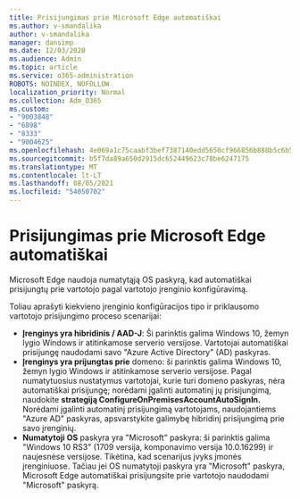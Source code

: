 ```yaml
---
title: Prisijungimas prie Microsoft Edge automatiškai
ms.author: v-smandalika
author: v-smandalika
manager: dansimp
ms.date: 12/03/2020
ms.audience: Admin
ms.topic: article
ms.service: o365-administration
ROBOTS: NOINDEX, NOFOLLOW
localization_priority: Normal
ms.collection: Adm_O365
ms.custom:
- "9003848"
- "6898"
- "8333"
- "9004625"
ms.openlocfilehash: 4e069a1c75caabf3bef7387140edd5650cf966856b888b5c6b5618a603986d6d
ms.sourcegitcommit: b5f7da89a650d2915dc652449623c78be6247175
ms.translationtype: MT
ms.contentlocale: lt-LT
ms.lasthandoff: 08/05/2021
ms.locfileid: "54050702"
---
```

# <a name="sign-in-to-microsoft-edge-automatically"></a>Prisijungimas prie Microsoft Edge automatiškai

Microsoft Edge naudoja numatytąją OS paskyrą, kad automatiškai prisijungtų prie vartotojo pagal vartotojo įrenginio konfigūravimą. 

Toliau aprašyti kiekvieno įrenginio konfigūracijos tipo ir priklausomo vartotojo prisijungimo proceso scenarijai:

- **Įrenginys yra hibridinis / AAD-J**: Ši parinktis galima Windows 10, žemyn lygio Windows ir atitinkamose serverio versijose. Vartotojai automatiškai prisijungę naudodami savo "Azure Active Directory" (AD) paskyras.
- **Įrenginys yra prijungtas prie** domeno: ši parinktis galima Windows 10, žemyn lygio Windows ir atitinkamose serverio versijose. Pagal numatytuosius nustatymus vartotojai, kurie turi domeno paskyras, nėra automatiškai prisijungę; norėdami įgalinti automatinį jų prisijungimą, naudokite **strategiją ConfigureOnPremisesAccountAutoSignIn.** Norėdami įgalinti automatinį prisijungimą vartotojams, naudojantiems "Azure AD" paskyras, apsvarstykite galimybę hibridinį prisijungimą prie savo įrenginių.
- **Numatytoji OS** paskyra yra "Microsoft" paskyra: ši parinktis galima "Windows 10 RS3" (1709 versija, komponavimo versija 10.0.16299) ir naujesnėse versijose. Tikėtina, kad scenarijus įvyks įmonės įrenginiuose. Tačiau jei OS numatytoji paskyra yra "Microsoft" paskyra, Microsoft Edge automatiškai prisijungsite prie vartotojo naudodami "Microsoft" paskyrą.
 
 
